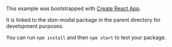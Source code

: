 This example was bootstrapped with [Create React App](https://github.com/facebook/create-react-app).

It is linked to the sbm-modal package in the parent directory for development purposes.

You can run `npm install` and then `npm start` to test your package.
